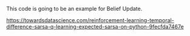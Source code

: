 This code is going to be an example for Belief Update.

https://towardsdatascience.com/reinforcement-learning-temporal-difference-sarsa-q-learning-expected-sarsa-on-python-9fecfda7467e
